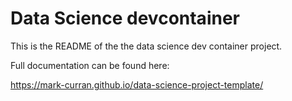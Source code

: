 # Data Science devcontainer

This is the README of the the data science dev container project.

Full documentation can be found here:

https://mark-curran.github.io/data-science-project-template/
